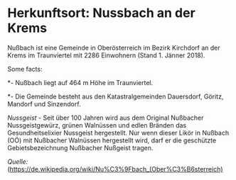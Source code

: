﻿# Herkunftsort: Nussbach an der Krems


Nußbach ist eine Gemeinde in Oberösterreich im Bezirk Kirchdorf an der Krems im Traunviertel mit 2286 Einwohnern (Stand 1. Jänner 2018). 

Some facts: 
  
*- Nußbach liegt auf 464 m Höhe im Traunviertel. 
  
*- Die Gemeinde besteht aus den Katastralgemeinden Dauersdorf, Göritz, Mandorf und Sinzendorf.


*Nussgeist* - Seit über 100 Jahren wird aus dem Original Nußbacher Nussgeistgewürz, grünen Walnüssen und edlen Bränden das Gesundheitselixier Nussgeist hergestellt.
Nur wenn dieser Likör in Nußbach (OÖ) mit Nußbacher Walnüssen hergestellt wird, darf er die geschützte Gebietsbezeichnung Nußbacher Nußgeist tragen.




*Quelle:* (https://de.wikipedia.org/wiki/Nu%C3%9Fbach_(Ober%C3%B6sterreich)  